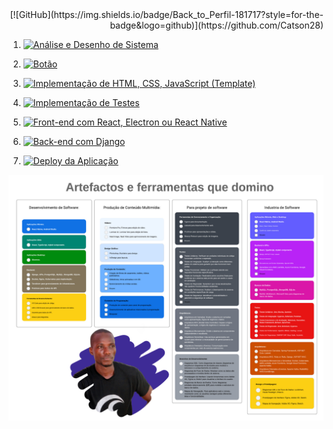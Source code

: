 <div style="text-align: right;">
  [![GitHub](https://img.shields.io/badge/Back_to_Perfil-181717?style=for-the-badge&logo=github)](https://github.com/Catson28)
</div>




1. [![Análise e Desenho de Sistema](https://img.shields.io/badge/Análise_e_Desenho_de_Sistema-blue?style=for-the-badge)](URL_DA_PÁGINA)

2. [![Botão](https://img.shields.io/badge/Prototipação_com_Figma_ou_Adobe_XD-363636?style=for-the-badge)](URL_DA_PÁGINA)

3. [![Implementação de HTML, CSS, JavaScript (Template)](https://img.shields.io/badge/Implementação_de_HTML_CSS_JavaScript_(Template)-green?style=for-the-badge)](URL_DA_PÁGINA)

4. [![Implementação de Testes](https://img.shields.io/badge/Implementação_de_Testes-purple?style=for-the-badge)](URL_DA_PÁGINA)

5. [![Front-end com React, Electron ou React Native](https://img.shields.io/badge/Front_end_com_React_Electron_ou_React_Native-red?style=for-the-badge)](URL_DA_PÁGINA)

6. [![Back-end com Django](https://img.shields.io/badge/Back_end_com_Django-yellow?style=for-the-badge)](URL_DA_PÁGINA)

7. [![Deploy da Aplicação](https://img.shields.io/badge/Deploy_da_Aplicação-orange?style=for-the-badge)](URL_DA_PÁGINA)

![](img/_Fluxograma.jpeg)